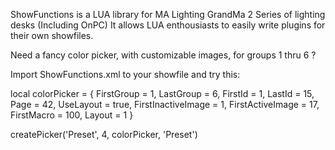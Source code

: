 ShowFunctions is a LUA library for MA Lighting GrandMa 2 Series of lighting desks (Including OnPC)
It allows LUA enthousiasts to easily write plugins for their own showfiles.

Need a fancy color picker, with customizable images, for groups 1 thru 6 ?

Import ShowFunctions.xml to your showfile and try this:

local colorPicker = 
{	FirstGroup = 1,
	LastGroup = 6,
	FirstId = 1,
	LastId = 15,
	Page = 42,
	UseLayout = true,
	FirstInactiveImage = 1,
	FirstActiveImage = 17,
	FirstMacro = 100,
	Layout = 1 }
 
createPicker('Preset', 4, colorPicker, 'Preset')	


	
